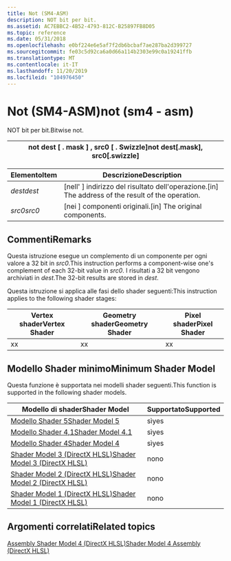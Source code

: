 ```yaml
---
title: Not (SM4-ASM)
description: NOT bit per bit.
ms.assetid: AC7EBBC2-4B52-4793-812C-B25897FB8D05
ms.topic: reference
ms.date: 05/31/2018
ms.openlocfilehash: e0bf224e6e5af7f2db6bcbaf7ae287ba2d399727
ms.sourcegitcommit: fe03c5d92ca6a0d66a114b2303e99c0a19241ffb
ms.translationtype: MT
ms.contentlocale: it-IT
ms.lasthandoff: 11/20/2019
ms.locfileid: "104976450"
---
```

# <a name="not-sm4---asm"></a><span data-ttu-id="ffb6d-103">Not (SM4-ASM)</span><span class="sxs-lookup"><span data-stu-id="ffb6d-103">not (sm4 - asm)</span></span>

<span data-ttu-id="ffb6d-104">NOT bit per bit.</span><span class="sxs-lookup"><span data-stu-id="ffb6d-104">Bitwise not.</span></span>



| <span data-ttu-id="ffb6d-105">not dest \[ . mask \] , src0 \[ . Swizzle\]</span><span class="sxs-lookup"><span data-stu-id="ffb6d-105">not dest\[.mask\], src0\[.swizzle\]</span></span> |
|-------------------------------------|



 



| <span data-ttu-id="ffb6d-106">Elemento</span><span class="sxs-lookup"><span data-stu-id="ffb6d-106">Item</span></span>                                                            | <span data-ttu-id="ffb6d-107">Descrizione</span><span class="sxs-lookup"><span data-stu-id="ffb6d-107">Description</span></span>                                                   |
|-----------------------------------------------------------------|---------------------------------------------------------------|
| <span data-ttu-id="ffb6d-108"><span id="dest"></span><span id="DEST"></span>*dest*</span><span class="sxs-lookup"><span data-stu-id="ffb6d-108"><span id="dest"></span><span id="DEST"></span>*dest*</span></span><br/> | <span data-ttu-id="ffb6d-109">\[nell' \] indirizzo del risultato dell'operazione.</span><span class="sxs-lookup"><span data-stu-id="ffb6d-109">\[in\] The address of the result of the operation.</span></span><br/> |
| <span data-ttu-id="ffb6d-110"><span id="src0"></span><span id="SRC0"></span>*src0*</span><span class="sxs-lookup"><span data-stu-id="ffb6d-110"><span id="src0"></span><span id="SRC0"></span>*src0*</span></span><br/> | <span data-ttu-id="ffb6d-111">\[nei \] componenti originali.</span><span class="sxs-lookup"><span data-stu-id="ffb6d-111">\[in\] The original components.</span></span><br/>                    |



 

## <a name="remarks"></a><span data-ttu-id="ffb6d-112">Commenti</span><span class="sxs-lookup"><span data-stu-id="ffb6d-112">Remarks</span></span>

<span data-ttu-id="ffb6d-113">Questa istruzione esegue un complemento di un componente per ogni valore a 32 bit in *src0*.</span><span class="sxs-lookup"><span data-stu-id="ffb6d-113">This instruction performs a component-wise one's complement of each 32-bit value in *src0*.</span></span> <span data-ttu-id="ffb6d-114">I risultati a 32 bit vengono archiviati in *dest*.</span><span class="sxs-lookup"><span data-stu-id="ffb6d-114">The 32-bit results are stored in *dest*.</span></span>

<span data-ttu-id="ffb6d-115">Questa istruzione si applica alle fasi dello shader seguenti:</span><span class="sxs-lookup"><span data-stu-id="ffb6d-115">This instruction applies to the following shader stages:</span></span>



| <span data-ttu-id="ffb6d-116">Vertex shader</span><span class="sxs-lookup"><span data-stu-id="ffb6d-116">Vertex Shader</span></span> | <span data-ttu-id="ffb6d-117">Geometry shader</span><span class="sxs-lookup"><span data-stu-id="ffb6d-117">Geometry Shader</span></span> | <span data-ttu-id="ffb6d-118">Pixel shader</span><span class="sxs-lookup"><span data-stu-id="ffb6d-118">Pixel Shader</span></span> |
|---------------|-----------------|--------------|
| <span data-ttu-id="ffb6d-119">x</span><span class="sxs-lookup"><span data-stu-id="ffb6d-119">x</span></span>             | <span data-ttu-id="ffb6d-120">x</span><span class="sxs-lookup"><span data-stu-id="ffb6d-120">x</span></span>               | <span data-ttu-id="ffb6d-121">x</span><span class="sxs-lookup"><span data-stu-id="ffb6d-121">x</span></span>            |



 

## <a name="minimum-shader-model"></a><span data-ttu-id="ffb6d-122">Modello Shader minimo</span><span class="sxs-lookup"><span data-stu-id="ffb6d-122">Minimum Shader Model</span></span>

<span data-ttu-id="ffb6d-123">Questa funzione è supportata nei modelli shader seguenti.</span><span class="sxs-lookup"><span data-stu-id="ffb6d-123">This function is supported in the following shader models.</span></span>



| <span data-ttu-id="ffb6d-124">Modello di shader</span><span class="sxs-lookup"><span data-stu-id="ffb6d-124">Shader Model</span></span>                                              | <span data-ttu-id="ffb6d-125">Supportato</span><span class="sxs-lookup"><span data-stu-id="ffb6d-125">Supported</span></span> |
|-----------------------------------------------------------|-----------|
| [<span data-ttu-id="ffb6d-126">Modello Shader 5</span><span class="sxs-lookup"><span data-stu-id="ffb6d-126">Shader Model 5</span></span>](d3d11-graphics-reference-sm5.md)        | <span data-ttu-id="ffb6d-127">sì</span><span class="sxs-lookup"><span data-stu-id="ffb6d-127">yes</span></span>       |
| [<span data-ttu-id="ffb6d-128">Modello Shader 4,1</span><span class="sxs-lookup"><span data-stu-id="ffb6d-128">Shader Model 4.1</span></span>](dx-graphics-hlsl-sm4.md)              | <span data-ttu-id="ffb6d-129">sì</span><span class="sxs-lookup"><span data-stu-id="ffb6d-129">yes</span></span>       |
| [<span data-ttu-id="ffb6d-130">Modello Shader 4</span><span class="sxs-lookup"><span data-stu-id="ffb6d-130">Shader Model 4</span></span>](dx-graphics-hlsl-sm4.md)                | <span data-ttu-id="ffb6d-131">sì</span><span class="sxs-lookup"><span data-stu-id="ffb6d-131">yes</span></span>       |
| [<span data-ttu-id="ffb6d-132">Shader Model 3 (DirectX HLSL)</span><span class="sxs-lookup"><span data-stu-id="ffb6d-132">Shader Model 3 (DirectX HLSL)</span></span>](dx-graphics-hlsl-sm3.md) | <span data-ttu-id="ffb6d-133">no</span><span class="sxs-lookup"><span data-stu-id="ffb6d-133">no</span></span>        |
| [<span data-ttu-id="ffb6d-134">Shader Model 2 (DirectX HLSL)</span><span class="sxs-lookup"><span data-stu-id="ffb6d-134">Shader Model 2 (DirectX HLSL)</span></span>](dx-graphics-hlsl-sm2.md) | <span data-ttu-id="ffb6d-135">no</span><span class="sxs-lookup"><span data-stu-id="ffb6d-135">no</span></span>        |
| [<span data-ttu-id="ffb6d-136">Shader Model 1 (DirectX HLSL)</span><span class="sxs-lookup"><span data-stu-id="ffb6d-136">Shader Model 1 (DirectX HLSL)</span></span>](dx-graphics-hlsl-sm1.md) | <span data-ttu-id="ffb6d-137">no</span><span class="sxs-lookup"><span data-stu-id="ffb6d-137">no</span></span>        |



 

## <a name="related-topics"></a><span data-ttu-id="ffb6d-138">Argomenti correlati</span><span class="sxs-lookup"><span data-stu-id="ffb6d-138">Related topics</span></span>

<dl> <dt>

[<span data-ttu-id="ffb6d-139">Assembly Shader Model 4 (DirectX HLSL)</span><span class="sxs-lookup"><span data-stu-id="ffb6d-139">Shader Model 4 Assembly (DirectX HLSL)</span></span>](dx-graphics-hlsl-sm4-asm.md)
</dt> </dl>

 

 





